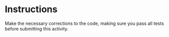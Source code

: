 # Instructions

Make the necessary corrections to the code, making sure you pass all tests before submitting this activity. 
